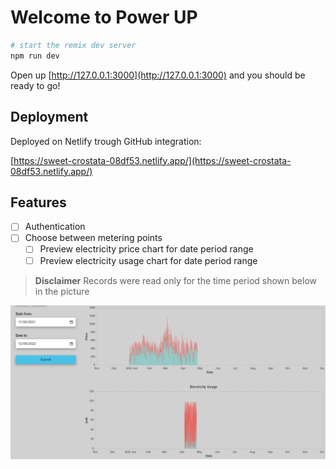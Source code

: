 # Welcome to Power UP

```sh
# start the remix dev server
npm run dev
```

Open up [http://127.0.0.1:3000](http://127.0.0.1:3000) and you should be ready to go!

## Deployment

Deployed on Netlify trough GitHub integration:

[https://sweet-crostata-08df53.netlify.app/](https://sweet-crostata-08df53.netlify.app/)

## Features

- [ ] Authentication
- [ ] Choose between metering points
  - [ ] Preview electricity price chart for date period range
  - [ ] Preview electricity usage chart for date period range

> **Disclaimer**
> Records were read only for the time period shown below in the picture

![Screenshot](screenshots/screenshot_01.png)
